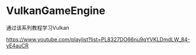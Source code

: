 # VulkanGameEngine

通过该系列教程学习Vulkan

https://www.youtube.com/playlist?list=PL8327DO66nu9qYVKLDmdLW_84-yE4auCR
